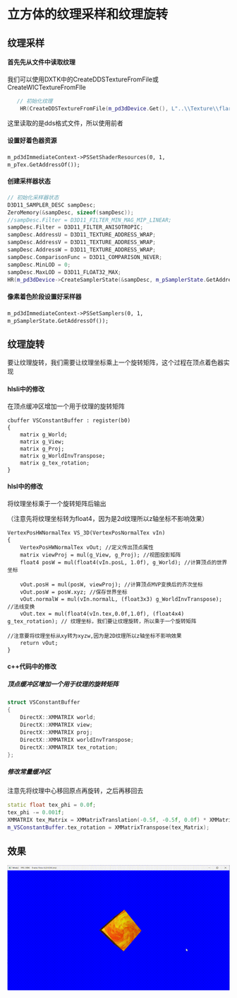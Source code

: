 # 立方体的纹理采样和纹理旋转



## 纹理采样

#### 首先先从文件中读取纹理

我们可以使用DXTK中的CreateDDSTextureFromFile或CreateWICTextureFromFIle

```c++
   // 初始化纹理
    HR(CreateDDSTextureFromFile(m_pd3dDevice.Get(), L"..\\Texture\\flare.dds", nullptr, m_pTex.GetAddressOf()));
```

这里读取的是dds格式文件，所以使用前者

#### 设置好着色器资源

 `m_pd3dImmediateContext->PSSetShaderResources(0, 1, m_pTex.GetAddressOf());`

#### 创建采样器状态

```c++
// 初始化采样器状态
D3D11_SAMPLER_DESC sampDesc;
ZeroMemory(&sampDesc, sizeof(sampDesc));
//sampDesc.Filter = D3D11_FILTER_MIN_MAG_MIP_LINEAR;
sampDesc.Filter = D3D11_FILTER_ANISOTROPIC;
sampDesc.AddressU = D3D11_TEXTURE_ADDRESS_WRAP;
sampDesc.AddressV = D3D11_TEXTURE_ADDRESS_WRAP;
sampDesc.AddressW = D3D11_TEXTURE_ADDRESS_WRAP;
sampDesc.ComparisonFunc = D3D11_COMPARISON_NEVER;
sampDesc.MinLOD = 0;
sampDesc.MaxLOD = D3D11_FLOAT32_MAX;
HR(m_pd3dDevice->CreateSamplerState(&sampDesc, m_pSamplerState.GetAddressOf()));
```

####  像素着色阶段设置好采样器 

   `m_pd3dImmediateContext->PSSetSamplers(0, 1, m_pSamplerState.GetAddressOf());`



## 纹理旋转

要让纹理旋转，我们需要让纹理坐标乘上一个旋转矩阵，这个过程在顶点着色器实现

#### hlsli中的修改

在顶点缓冲区增加一个用于纹理的旋转矩阵

```hlsl
cbuffer VSConstantBuffer : register(b0)
{
    matrix g_World; 
    matrix g_View;  
    matrix g_Proj;  
    matrix g_WorldInvTranspose;
    matrix g_tex_rotation;
}
```

#### hlsl中的修改

将纹理坐标乘于一个旋转矩阵后输出

（注意先将纹理坐标转为float4，因为是2d纹理所以z轴坐标不影响效果）

```hlsl
VertexPosHWNormalTex VS_3D(VertexPosNormalTex vIn)
{
    VertexPosHWNormalTex vOut; //定义传出顶点属性
    matrix viewProj = mul(g_View, g_Proj); //视图投影矩阵
    float4 posW = mul(float4(vIn.posL, 1.0f), g_World); //计算顶点的世界坐标

    vOut.posH = mul(posW, viewProj); //计算顶点MVP变换后的齐次坐标
    vOut.posW = posW.xyz; //保存世界坐标
    vOut.normalW = mul(vIn.normalL, (float3x3) g_WorldInvTranspose); //法线变换
    vOut.tex = mul(float4(vIn.tex,0.0f,1.0f), (float4x4) g_tex_rotation); // 纹理坐标，我们要让纹理旋转，所以乘于一个旋转矩阵
                                                                          //注意要将纹理坐标从xy转为xyzw,因为是2D纹理所以z轴坐标不影响效果
    return vOut;
}
```
#### c++代码中的修改

##### 顶点缓冲区增加一个用于纹理的旋转矩阵

```c++
struct VSConstantBuffer
{
    DirectX::XMMATRIX world;
    DirectX::XMMATRIX view;
    DirectX::XMMATRIX proj;
    DirectX::XMMATRIX worldInvTranspose;
    DirectX::XMMATRIX tex_rotation;
};
```

##### 修改常量缓冲区

注意先将纹理中心移回原点再旋转，之后再移回去

```c++
static float tex_phi = 0.0f;
tex_phi -= 0.001f;
XMMATRIX tex_Matrix = XMMatrixTranslation(-0.5f, -0.5f, 0.0f) * XMMatrixRotationZ(tex_phi) * XMMatrixTranslation(0.5f, 0.5f, 0.0f);
m_VSConstantBuffer.tex_rotation = XMMatrixTranspose(tex_Matrix);
```



## 效果

![](https://raw.githubusercontent.com/Telluluu/DirectX11-With-Windows-SDK/%E5%88%98%E6%9B%A6%E7%83%A8/%E4%BD%9C%E4%B8%9A%E6%B5%81%E7%A8%8B%E8%AF%B4%E6%98%8E%E5%8F%8A%E9%97%AE%E7%AD%94%E9%A2%98/markdownfiles/%E7%BA%B9%E7%90%86%E9%87%87%E6%A0%B7%E4%B8%8E%E6%97%8B%E8%BD%AC.gif)
